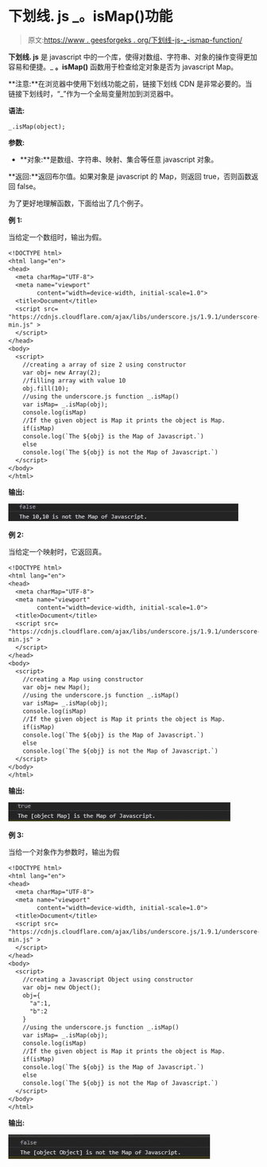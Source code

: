# 下划线. js _。isMap()功能

> 原文:[https://www . geesforgeks . org/下划线-js-_-ismap-function/](https://www.geeksforgeeks.org/underscore-js-_-ismap-function/)

**下划线. js** 是 javascript 中的一个库，使得对数组、字符串、对象的操作变得更加容易和便捷。_ **。isMap()** 函数用于检查给定对象是否为 javascript Map。

**注意:**在浏览器中使用下划线功能之前，链接下划线 CDN 是非常必要的。当链接下划线时，“_”作为一个全局变量附加到浏览器中。

**语法:**

```
_.isMap(object);

```

**参数:**

*   **对象:**是数组、字符串、映射、集合等任意 javascript 对象。

**返回:**返回布尔值。如果对象是 javascript 的 Map，则返回 true，否则函数返回 false。

为了更好地理解函数，下面给出了几个例子。

**例 1:**

当给定一个数组时，输出为假。

```
<!DOCTYPE html>
<html lang="en">
<head>
  <meta charMap="UTF-8">
  <meta name="viewport" 
        content="width=device-width, initial-scale=1.0">
  <title>Document</title>
  <script src=
"https://cdnjs.cloudflare.com/ajax/libs/underscore.js/1.9.1/underscore-min.js" > 
  </script> 
</head>
<body>
  <script>
    //creating a array of size 2 using constructor
    var obj= new Array(2);
    //filling array with value 10
    obj.fill(10);
    //using the underscore.js function _.isMap()
    var isMap= _.isMap(obj);
    console.log(isMap)
    //If the given object is Map it prints the object is Map.
    if(isMap)
    console.log(`The ${obj} is the Map of Javascript.`)
    else
    console.log(`The ${obj} is not the Map of Javascript.`)
  </script>
</body>
</html>
```

**输出:**

![](img/24fcaa15392b45f4b546f39b52648afb.png)

**例 2:**

当给定一个映射时，它返回真。

```
<!DOCTYPE html>
<html lang="en">
<head>
  <meta charMap="UTF-8">
  <meta name="viewport" 
        content="width=device-width, initial-scale=1.0">
  <title>Document</title>
  <script src=
"https://cdnjs.cloudflare.com/ajax/libs/underscore.js/1.9.1/underscore-min.js" > 
  </script> 
</head>
<body>
  <script>
    //creating a Map using constructor
    var obj= new Map();
    //using the underscore.js function _.isMap()
    var isMap= _.isMap(obj);
    console.log(isMap)
    //If the given object is Map it prints the object is Map.
    if(isMap)
    console.log(`The ${obj} is the Map of Javascript.`)
    else
    console.log(`The ${obj} is not the Map of Javascript.`)
  </script>
</body>
</html>
```

**输出:**

![](img/a33d408023f41d61238e13aac506f146.png)

**例 3:**

当给一个对象作为参数时，输出为假

```
<!DOCTYPE html>
<html lang="en">
<head>
  <meta charMap="UTF-8">
  <meta name="viewport" 
        content="width=device-width, initial-scale=1.0">
  <title>Document</title>
  <script src=
"https://cdnjs.cloudflare.com/ajax/libs/underscore.js/1.9.1/underscore-min.js" > 
  </script> 
</head>
<body>
  <script>
    //creating a Javascript Object using constructor
    var obj= new Object();
    obj={
      "a":1,
      "b":2
    }
    //using the underscore.js function _.isMap()
    var isMap= _.isMap(obj);
    console.log(isMap)
    //If the given object is Map it prints the object is Map.
    if(isMap)
    console.log(`The ${obj} is the Map of Javascript.`)
    else
    console.log(`The ${obj} is not the Map of Javascript.`)
  </script>
</body>
</html>
```

**输出:**

![](img/d9610ad997d1908c128f9bdad6090e02.png)